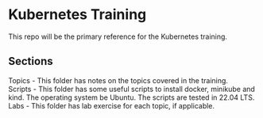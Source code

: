 # Kubernetes Training    
   
This repo will be the primary reference for the Kubernetes training.   
   
## Sections    
Topics - This folder has notes on the topics covered in the training.   
Scripts - This folder has some useful scripts to install docker, minikube and kind. The operating system be Ubuntu. The scripts are tested in 22.04 LTS.   
Labs - This folder has lab exercise for each topic, if applicable.    
   
   
